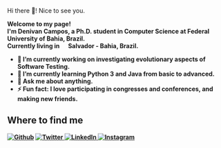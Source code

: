 Hi there 👋! Nice to see you.

<p><b>Welcome to my page! </br> I'm Denivan Campos, a Ph.D. student in Computer Science at Federal University of Bahia, Brazil.
</br> Currently living in <img src="https://s1.static.brasilescola.uol.com.br/be/conteudo/images/2-bandeira-do-brasil.jpg" width="13"/> <b>Salvador - Bahia, Brazil</b>.
<p>

- 🔭 I’m currently working on investigating evolutionary aspects of Software Testing. 
- 🌱 I’m currently learning Python 3 and Java from basic to advanced.
- 💬 Ask me about anything.
- ⚡ Fun fact: I love participating in congresses and conferences, and making new friends.


<h2>Where to find me</h2>
<p><a href="mailto:dhennya@gmail.com" target="_blank"><img alt="Github" src="https://img.shields.io/badge/Gmail-D14836?style=for-the-badge&logo=gmail&logoColor=white" /></a> </a><a href="https://twitter.com/DhennyaCampos" target="_blank"><img alt="Twitter" src="https://img.shields.io/badge/twitter-%231DA1F2.svg?&style=for-the-badge&logo=twitter&logoColor=white&color=071A2C" /> </a> 
<a href="https://www.linkedin.com/in/denivan-campos-dhennya-41a50b38//" target="_blank"><img alt="LinkedIn" src="https://img.shields.io/badge/linkedin-%230077B5.svg?&style=for-the-badge&logo=linkedin&logoColor=white&color=071A2C"/> <a href="https://www.instagram.com/dhennyacampos/" target="_blank"><img src="https://img.shields.io/badge/instagram-%23E4405F.svg?&style=for-the-badge&logo=instagram&logoColor=white&color=071A2C" alt="Instagram"/></a>
</p>
